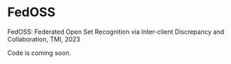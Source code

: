 # FedOSS
FedOSS: Federated Open Set Recognition via Inter-client Discrepancy and Collaboration, TMI, 2023

Code is coming soon.
